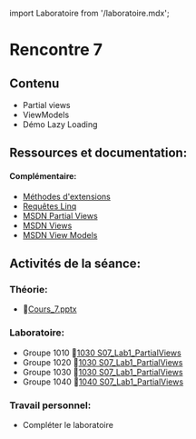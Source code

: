 import Laboratoire from '/laboratoire.mdx';

# Rencontre 7

## Contenu
- Partial views 
- ViewModels 
- Démo Lazy Loading

## Ressources et documentation: 

#### Complémentaire: 
- [Méthodes d'extensions](https://cegepedouardmontpetit.sharepoint.com/:p:/s/EDU-E22-4203W6EM-01010-Profs/Efkt-FT-8j5LhE_f_AkcdfkBRgzGuXTrkd0lv4QSSWLDaQ?e=WFdbIp)
- [Requêtes Linq](https://docs.microsoft.com/fr-ca/dotnet/csharp/programming-guide/classes-and-structs/extension-methods)
- [MSDN Partial Views](https://docs.microsoft.com/fr-ca/dotnet/framework/data/adonet/ef/language-reference/queries-in-linq-to-entities)
- [MSDN Views](https://docs.microsoft.com/en-us/aspnet/core/mvc/views/overview?view=aspnetcore-5.0)
- [MSDN View Models](https://docs.microsoft.com/en-us/aspnet/core/mvc/views/overview?view=aspnetcore-5.0#strongly-typed-data-viewmodel) 

## Activités de la séance: 
### Théorie:  
- 🔗[Cours_7.pptx](https://cegepedouardmontpetit.sharepoint.com/:p:/s/CMT420InformatiqueComitesCours-3W6/EaSEkakctCVArdNFx1KCtqYBoJsaOl0Cilpa3NRfTU2y2A?e=tTg5nf)

### Laboratoire: 
- Groupe 1010 🔗[1030 S07_Lab1_PartialViews](https://classroom.github.com/a/wZKw1LV2)
- Groupe 1020 🔗[1030 S07_Lab1_PartialViews](https://classroom.github.com/a/YVYIS5q)
- Groupe 1030 🔗[1030 S07_Lab1_PartialViews](https://classroom.github.com/a/THc5GiHQ)
- Groupe 1040 🔗[1040 S07_Lab1_PartialViews](https://classroom.github.com/a/tB-Gfomu)

### Travail personnel: 
- Compléter le laboratoire
